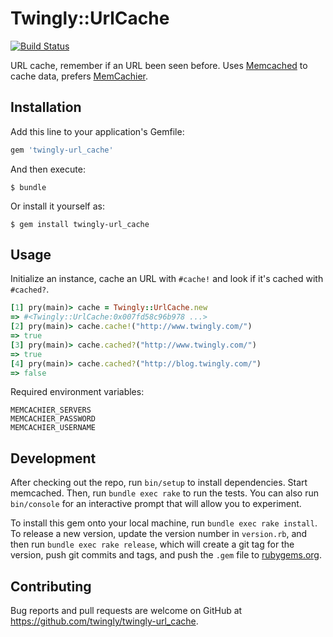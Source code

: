 # Twingly::UrlCache

[![Build Status](https://travis-ci.org/twingly/twingly-url_cache.svg)](https://travis-ci.org/twingly/twingly-url_cache)

URL cache, remember if an URL been seen before. Uses [Memcached] to cache data, prefers [MemCachier].

[Memcached]: http://memcached.org/
[MemCachier]: https://www.memcachier.com/

## Installation

Add this line to your application's Gemfile:

```ruby
gem 'twingly-url_cache'
```

And then execute:

    $ bundle

Or install it yourself as:

    $ gem install twingly-url_cache

## Usage

Initialize an instance, cache an URL with `#cache!` and look if it's cached with `#cached?`.

```Ruby
[1] pry(main)> cache = Twingly::UrlCache.new
=> #<Twingly::UrlCache:0x007fd58c96b978 ...>
[2] pry(main)> cache.cache!("http://www.twingly.com/")
=> true
[3] pry(main)> cache.cached?("http://www.twingly.com/")
=> true
[4] pry(main)> cache.cached?("http://blog.twingly.com/")
=> false
```

Required environment variables:

```Shell
MEMCACHIER_SERVERS
MEMCACHIER_PASSWORD
MEMCACHIER_USERNAME
```

## Development

After checking out the repo, run `bin/setup` to install dependencies. Start memcached. Then, run `bundle exec rake` to run the tests. You can also run `bin/console` for an interactive prompt that will allow you to experiment.

To install this gem onto your local machine, run `bundle exec rake install`. To release a new version, update the version number in `version.rb`, and then run `bundle exec rake release`, which will create a git tag for the version, push git commits and tags, and push the `.gem` file to [rubygems.org](https://rubygems.org).

## Contributing

Bug reports and pull requests are welcome on GitHub at https://github.com/twingly/twingly-url_cache.

